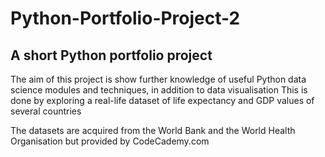 # Python-Portfolio-Project-2
## A short Python portfolio project

The aim of this project is show further knowledge of useful Python data science modules and techniques, in addition to data visualisation
This is done by exploring a real-life dataset of life expectancy and GDP values of several countries

The datasets are acquired from the World Bank and the World Health Organisation but provided by CodeCademy.com
